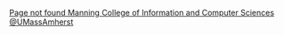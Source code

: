 [Page not found   Manning College of Information and Computer Sciences   @UMassAmherst](https://qi.tc/qi/118495)